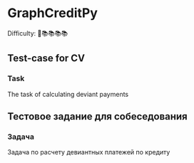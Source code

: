 # GraphCreditPy
Difficulty: 📖📚📚📚📚
## Test-case for CV
### Task
The task of calculating deviant payments
## Тестовое задание для собеседования
### Задача
Задача по расчету девиантных платежей по кредиту
